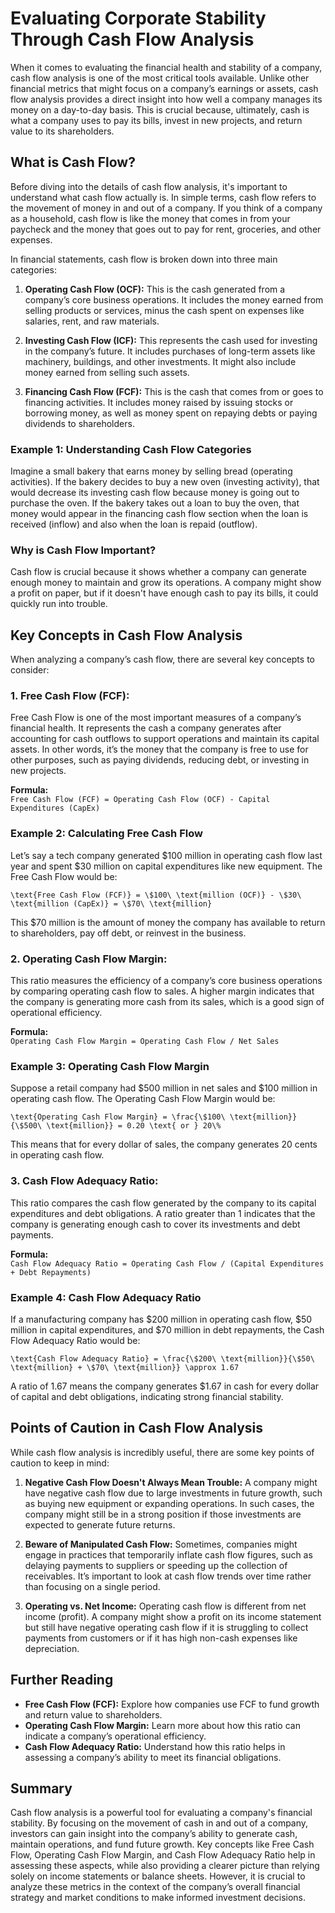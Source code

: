 # Evaluating Corporate Stability Through Cash Flow Analysis

When it comes to evaluating the financial health and stability of a company, cash flow analysis is one of the most critical tools available. Unlike other financial metrics that might focus on a company’s earnings or assets, cash flow analysis provides a direct insight into how well a company manages its money on a day-to-day basis. This is crucial because, ultimately, cash is what a company uses to pay its bills, invest in new projects, and return value to its shareholders.

## What is Cash Flow?

Before diving into the details of cash flow analysis, it's important to understand what cash flow actually is. In simple terms, cash flow refers to the movement of money in and out of a company. If you think of a company as a household, cash flow is like the money that comes in from your paycheck and the money that goes out to pay for rent, groceries, and other expenses.

In financial statements, cash flow is broken down into three main categories:

1. **Operating Cash Flow (OCF):** This is the cash generated from a company’s core business operations. It includes the money earned from selling products or services, minus the cash spent on expenses like salaries, rent, and raw materials.

2. **Investing Cash Flow (ICF):** This represents the cash used for investing in the company’s future. It includes purchases of long-term assets like machinery, buildings, and other investments. It might also include money earned from selling such assets.

3. **Financing Cash Flow (FCF):** This is the cash that comes from or goes to financing activities. It includes money raised by issuing stocks or borrowing money, as well as money spent on repaying debts or paying dividends to shareholders.

### Example 1: Understanding Cash Flow Categories

Imagine a small bakery that earns money by selling bread (operating activities). If the bakery decides to buy a new oven (investing activity), that would decrease its investing cash flow because money is going out to purchase the oven. If the bakery takes out a loan to buy the oven, that money would appear in the financing cash flow section when the loan is received (inflow) and also when the loan is repaid (outflow).

### Why is Cash Flow Important?

Cash flow is crucial because it shows whether a company can generate enough money to maintain and grow its operations. A company might show a profit on paper, but if it doesn't have enough cash to pay its bills, it could quickly run into trouble.

## Key Concepts in Cash Flow Analysis

When analyzing a company’s cash flow, there are several key concepts to consider:

### 1. **Free Cash Flow (FCF):**
Free Cash Flow is one of the most important measures of a company’s financial health. It represents the cash a company generates after accounting for cash outflows to support operations and maintain its capital assets. In other words, it’s the money that the company is free to use for other purposes, such as paying dividends, reducing debt, or investing in new projects.

**Formula:**  
`Free Cash Flow (FCF) = Operating Cash Flow (OCF) - Capital Expenditures (CapEx)`

### Example 2: Calculating Free Cash Flow

Let’s say a tech company generated $100 million in operating cash flow last year and spent $30 million on capital expenditures like new equipment. The Free Cash Flow would be:

```
\text{Free Cash Flow (FCF)} = \$100\ \text{million (OCF)} - \$30\ \text{million (CapEx)} = \$70\ \text{million}
```

This $70 million is the amount of money the company has available to return to shareholders, pay off debt, or reinvest in the business.

### 2. **Operating Cash Flow Margin:**
This ratio measures the efficiency of a company’s core business operations by comparing operating cash flow to sales. A higher margin indicates that the company is generating more cash from its sales, which is a good sign of operational efficiency.

**Formula:**  
`Operating Cash Flow Margin = Operating Cash Flow / Net Sales`

### Example 3: Operating Cash Flow Margin

Suppose a retail company had $500 million in net sales and $100 million in operating cash flow. The Operating Cash Flow Margin would be:

```
\text{Operating Cash Flow Margin} = \frac{\$100\ \text{million}}{\$500\ \text{million}} = 0.20 \text{ or } 20\%
```

This means that for every dollar of sales, the company generates 20 cents in operating cash flow.

### 3. **Cash Flow Adequacy Ratio:**
This ratio compares the cash flow generated by the company to its capital expenditures and debt obligations. A ratio greater than 1 indicates that the company is generating enough cash to cover its investments and debt payments.

**Formula:**  
`Cash Flow Adequacy Ratio = Operating Cash Flow / (Capital Expenditures + Debt Repayments)`

### Example 4: Cash Flow Adequacy Ratio

If a manufacturing company has $200 million in operating cash flow, $50 million in capital expenditures, and $70 million in debt repayments, the Cash Flow Adequacy Ratio would be:

```
\text{Cash Flow Adequacy Ratio} = \frac{\$200\ \text{million}}{\$50\ \text{million} + \$70\ \text{million}} \approx 1.67
```

A ratio of 1.67 means the company generates $1.67 in cash for every dollar of capital and debt obligations, indicating strong financial stability.

## Points of Caution in Cash Flow Analysis

While cash flow analysis is incredibly useful, there are some key points of caution to keep in mind:

1. **Negative Cash Flow Doesn't Always Mean Trouble:** A company might have negative cash flow due to large investments in future growth, such as buying new equipment or expanding operations. In such cases, the company might still be in a strong position if those investments are expected to generate future returns.

2. **Beware of Manipulated Cash Flow:** Sometimes, companies might engage in practices that temporarily inflate cash flow figures, such as delaying payments to suppliers or speeding up the collection of receivables. It’s important to look at cash flow trends over time rather than focusing on a single period.

3. **Operating vs. Net Income:** Operating cash flow is different from net income (profit). A company might show a profit on its income statement but still have negative operating cash flow if it is struggling to collect payments from customers or if it has high non-cash expenses like depreciation.

## Further Reading

- **Free Cash Flow (FCF):** Explore how companies use FCF to fund growth and return value to shareholders.
- **Operating Cash Flow Margin:** Learn more about how this ratio can indicate a company’s operational efficiency.
- **Cash Flow Adequacy Ratio:** Understand how this ratio helps in assessing a company’s ability to meet its financial obligations.

## Summary

Cash flow analysis is a powerful tool for evaluating a company's financial stability. By focusing on the movement of cash in and out of a company, investors can gain insight into the company’s ability to generate cash, maintain operations, and fund future growth. Key concepts like Free Cash Flow, Operating Cash Flow Margin, and Cash Flow Adequacy Ratio help in assessing these aspects, while also providing a clearer picture than relying solely on income statements or balance sheets. However, it is crucial to analyze these metrics in the context of the company’s overall financial strategy and market conditions to make informed investment decisions.